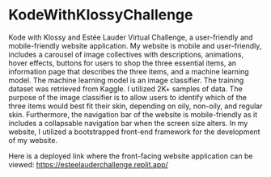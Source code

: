 # KodeWithKlossyChallenge
Kode with Klossy and Estée Lauder Virtual Challenge, a user-friendly and mobile-friendly website application.
My website is mobile and user-friendly, includes a carousel of image collectives with descriptions, animations, hover effects, buttons for users to shop the three essential items, an information page that describes the three items, and a machine learning model. The machine learning model is an image classifier. The training dataset was retrieved from Kaggle. I utilized 2K+ samples of data. The purpose of the image classifier is to allow users to identify which of the three items would best fit their skin, depending on oily, non-oily, and regular skin. Furthermore, the navigation bar of the website is mobile-friendly as it includes a collapsable navigation bar when the screen size alters. In my website, I utilized a bootstrapped front-end framework for the development of my website.

Here is a deployed link where the front-facing website application can be viewed: https://esteelauderchallenge.replit.app/
